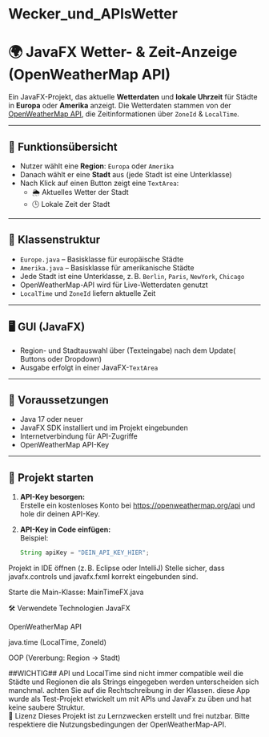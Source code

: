 # Wecker_und_APIsWetter
# 🌍 JavaFX Wetter- & Zeit-Anzeige (OpenWeatherMap API)

Ein JavaFX-Projekt, das aktuelle **Wetterdaten** und **lokale Uhrzeit** für Städte in **Europa** oder **Amerika** anzeigt. Die Wetterdaten stammen von der [OpenWeatherMap API](https://openweathermap.org/api), die Zeitinformationen über `ZoneId` & `LocalTime`.

---

## 🧩 Funktionsübersicht

- Nutzer wählt eine **Region**: `Europa` oder `Amerika`
- Danach wählt er eine **Stadt** aus (jede Stadt ist eine Unterklasse)
- Nach Klick auf einen Button zeigt eine `TextArea`:
  - 🌦️ Aktuelles Wetter der Stadt
  - 🕒 Lokale Zeit der Stadt

---

## 🧱 Klassenstruktur

- `Europe.java` – Basisklasse für europäische Städte  
- `Amerika.java` – Basisklasse für amerikanische Städte  
- Jede Stadt ist eine Unterklasse, z. B. `Berlin`, `Paris`, `NewYork`, `Chicago`  
- OpenWeatherMap-API wird für Live-Wetterdaten genutzt  
- `LocalTime` und `ZoneId` liefern aktuelle Zeit

---

## 🖥️ GUI (JavaFX)

- Region- und Stadtauswahl über (Texteingabe) nach dem Update( Buttons oder Dropdown)
- Ausgabe erfolgt in einer JavaFX-`TextArea`


---

## 🔧 Voraussetzungen

- Java 17 oder neuer
- JavaFX SDK installiert und im Projekt eingebunden
- Internetverbindung für API-Zugriffe
- OpenWeatherMap API-Key

---

## 🚀 Projekt starten

1. **API-Key besorgen:**  
   Erstelle ein kostenloses Konto bei https://openweathermap.org/api und hole dir deinen API-Key.

2. **API-Key in Code einfügen:**  
   Beispiel:
   ```java
   String apiKey = "DEIN_API_KEY_HIER";
Projekt in IDE öffnen (z. B. Eclipse oder IntelliJ)
Stelle sicher, dass javafx.controls und javafx.fxml korrekt eingebunden sind.

Starte die Main-Klasse: MainTimeFX.java

🛠 Verwendete Technologien
JavaFX

OpenWeatherMap API

java.time (LocalTime, ZoneId)

OOP (Vererbung: Region → Stadt)

##WICHTIG##
API und LocalTime sind nicht immer compatible weil die Städte und Regionen die als Strings eingegeben werden unterscheiden sich manchmal.
achten Sie auf die Rechtschreibung in der Klassen.
diese App wurde als Test-Projekt etwickelt um mit APIs und JavaFx zu üben und hat keine saubere Struktur.  
📄 Lizenz
Dieses Projekt ist zu Lernzwecken erstellt und frei nutzbar. Bitte respektiere die Nutzungsbedingungen der OpenWeatherMap-API.
